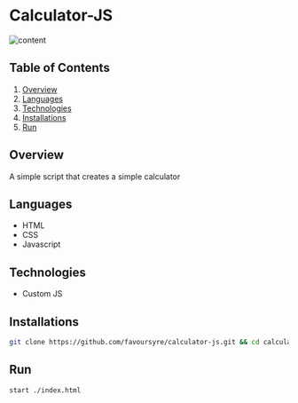 # Calculator-JS

![content](https://drive.google.com/uc?export=download&id=1OktQeoE3tqsgG_RV2zgnlnX84j4FVUX_)

## Table of Contents

1. [Overview](#overview)
2. [Languages](#languages)
3. [Technologies](#technologies)
4. [Installations](#installations)
5. [Run](#run)

## Overview

A simple script that creates a simple calculator

## Languages

- HTML
- CSS
- Javascript

## Technologies

- Custom JS

## Installations

```bash
git clone https://github.com/favoursyre/calculator-js.git && cd calculator-js
```

## Run

```bash
start ./index.html
```
